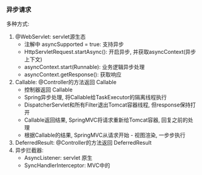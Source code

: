 ### 异步请求
多种方式:
1. @WebServlet: servlet源生态
    - 注解中 asyncSupported = true: 支持异步
    - HttpServletRequest.startAsync(): 开启异步, 并获取asyncContext(异步上下文)
    - asyncContext.start(Runnable): 业务逻辑异步处理
    - asyncContext.getResponse(): 获取响应
1. Callable: @Controller的方法返回 Callable
    - 控制器返回 Callable
    - Spring异步处理, 将Callable给TaskExecutor的隔离线程执行
    - DispatcherServlet和所有Filter退出Tomcat容器线程, 但response保持打开
    - Callable返回结果, SpringMVC将请求重新给Tomcat容器, 回复之前的处理
    - 根据Callable的结果, SpringMVC从请求开始 - 视图渲染, 一步步执行
1. DeferredResult: @Controller的方法返回 DeferredResult
1. 异步拦截器:
    - AsyncListener: servlet 原生
    - SyncHandlerInterceptor: MVC中的
    